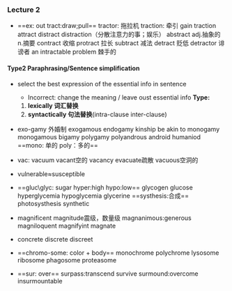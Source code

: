 ### Lecture 2
*   ==ex: out   tract:draw;pull==
	tractor: 拖拉机 traction: 牵引 gain traction
	attract   distract distraction（分散注意力的事；娱乐）
	abstract adj.抽象的 n.摘要
	contract 收缩 protract 拉长
	subtract 减法 detract 贬低 detractor 诽谤者
	an intractable problem 棘手的

#### Type2 Paraphrasing/Sentence simplification
* select the best expression of the essential info in sentence
	* Incorrect: change the meaning / leave oust essential info
	**Type:**
	1. **lexically 词汇替换**
	2. **syntactically 句法替换**(intra-clause inter-clause)

*   exo-gamy 外婚制 exogamous
	endogamy   kinship   be akin to
	monogamy   monogamous   bigamy   polygamy
	polyandrous   android   humaniod
	==mono: 单的 poly：多的==

*   vac: vacuum   vacant空的   vacancy
	evacuate疏散   vacuous空洞的

*   vulnerable$\approx$susceptible
*   ==gluc\glyc: sugar hyper:high hypo:low== 
	glycogen glucose hyperglycemia hypoglycemia
	glycerine 
	==systhesis:合成==
	photosysthesis synthetic
*   magnificent magnitude震级，数量级 magnanimous:generous
	magniloquent magnifyint magnate
*   concrete discrete discreet
*   ==chromo-some: color + body==
	monochrome polychrome 
	lysosome ribosome phagosome proteasome
*   ==sur: over==
	surpass:transcend survive surmound:overcome
	insurmountable